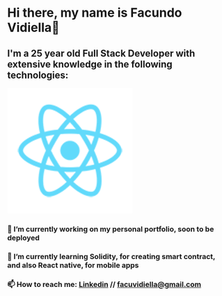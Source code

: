 # Hi there, my name is Facundo Vidiella👋

<!--
**FacuVidiella/FacuVidiella** is a ✨ _special_ ✨ repository because its `README.md` (this file) appears on your GitHub profile.

Here are some ideas to get you started:

- 🔭 I’m currently working on ...
- 🌱 I’m currently learning ...
- 👯 I’m looking to collaborate on ...
- 🤔 I’m looking for help with ...
- 💬 Ask me about ...
- 📫 How to reach me: ...
- 😄 Pronouns: ...
- ⚡ Fun fact: ...
-->
## I'm a 25 year old Full Stack Developer with extensive knowledge in the following technologies:
![image width="10" height="10"](https://raw.githubusercontent.com/github/explore/80688e429a7d4ef2fca1e82350fe8e3517d3494d/topics/react/react.png)

### 🔭 I’m currently working on my personal portfolio, soon to be deployed
### 🌱 I’m currently learning Solidity, for creating smart contract, and also React native, for mobile apps
### 📫 How to reach me: [Linkedin](https://www.linkedin.com/in/facundovidiella/) // facuvidiella@gmail.com
 

                        
                        
